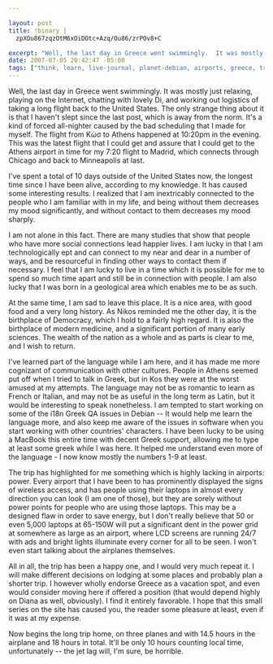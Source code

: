 ```yaml
--- 

layout: post
title: !binary |
  zpXOu867zqzOtM6xOiDOtc+Azq/Ou86/zrPOv8+C

excerpt: "Well, the last day in Greece went swimmingly.  It was mostly just relaxing, playing on the Internet, chatting with lovely Di, and working out logistics of taking a long flight back to the United States.  The only strange thing about it is that I haven't slept since the last post, which is away from the norm.  It's a kind of forced all-nighter caused by the bad scheduling that I made for myself.  The flight from \xCE\x9A\xCF\x8E\xCF\x83 to Athens happened at 10:20pm in the evening."
date: 2007-07-05 20:42:47 -05:00
tags: ["think, learn, live-journal, planet-debian, airports, greece, travel, \xCE\xB5\xCE\xBB\xCE\xBB\xCE\xAC\xCF\x82, languages, flights, \xCE\xBA\xCF\x8E\xCF\x83, greek"]
---
```

Well, the last day in Greece went swimmingly.  It was mostly just relaxing, playing on the Internet, chatting with lovely Di, and working out logistics of taking a long flight back to the United States.  The only strange thing about it is that I haven't slept since the last post, which is away from the norm.  It's a kind of forced all-nighter caused by the bad scheduling that I made for myself.  The flight from Κώσ to Athens happened at 10:20pm in the evening.  This was the latest flight that I could get and assure that I could get to the Athens airport in time for my 7:20 flight to Madrid, which connects through Chicago and back to Minneapolis at last.

I've spent a total of 10 days outside of the United States now, the longest time since I have been alive, according to my knowledge.  It has caused some interesting results.  I realized that I am inextricably connected to the people who I am familiar with in my life, and being without them decreases my mood significantly, and without contact to them decreases my mood sharply.

I am not alone in this fact.  There are many studies that show that people who have more social connections lead happier lives.   I am lucky in that I am technologically ept and can connect to my near and dear in a number of ways, and be resourceful in finding other ways to contact them if necessary.   I feel that I am lucky to live in a time which it is possible for me to spend so much time apart and still be in connection with people.  I am also lucky that I was born in a geological area which enables me to be as such.

At the same time, I am sad to leave this place.  It is a nice area, with good food and a very long history.  As Nikos reminded me the other day, it is the birthplace of Democracy, which I hold to a fairly high regard.   It is also the birthplace of modern medicine, and a significant portion of many early sciences.  The wealth of the nation as a whole and as parts is clear to me, and I wish to return.

I've learned part of the language while I am here, and it has made me more cognizant of communication with other cultures.  People in Athens seemed put off when I tried to talk in Greek, but in Kos they were at the worst amused at my attempts.  The language may not be as romantic to learn as French or Italian, and may not be as useful in the long term as Latin, but it would be interesting to speak nonetheless.   I am tempted to start working on some of the i18n Greek QA issues in Debian -- It would help me learn the language more, and also keep me aware of the issues in software when you start working with other countries' characters.  I have been lucky to be using a MacBook this entire time with decent Greek support, allowing me to type at least some greek while I was here.  It helped me understand even more of the language - I now know mostly the numbers 1-9 at least.

The trip has highlighted for me something which is highly lacking in airports: power.   Every airport that I have been to has prominently displayed the signs of wireless access, and has people using their laptops in almost every direction you can look (I am one of those), but they are sorely without power points for people who are using those laptops.  This may be a designed flaw in order to save energy, but I don't really believe that 50 or even 5,000 laptops at 65-150W will put a significant dent in the power grid at somewhere as large as an airport, where LCD screens are running 24/7 with ads and bright lights illuminate every corner for all to be seen.  I won't even start talking about the airplanes themselves.

All in all, the trip has been a happy one, and I would very much repeat it.  I will make different decisions on lodging at some places and probably plan a shorter trip.  I however wholly endorse Greece as a vacation spot, and even would consider moving here if offered a position (that would depend highly on Diana as well, obviously).  I find it entirely favorable.  I hope that this small series on the site has caused you, the reader some pleasure at least, even if it was at my expense.

Now begins the long trip home, on three planes and with 14.5 hours in the airplane and 18 hours in total.  It'll be only 10 hours counting local time, unfortunately -- the jet lag will, I'm sure, be horrible.
